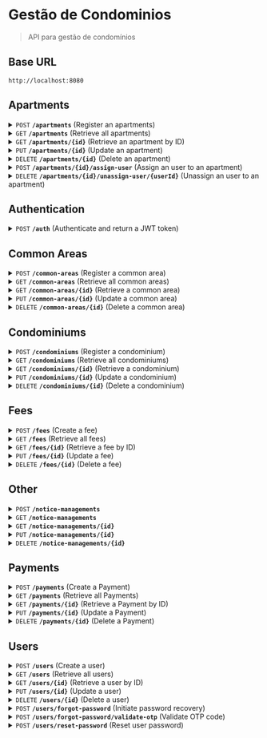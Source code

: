 # Gestão de Condominios

> API para gestão de condomínios

## Base URL

```
http://localhost:8080
```

## Apartments

<details>
  <summary>
    <code>POST</code> <code><b>/apartments</b></code> (Register an apartments)
  </summary>

**Description:** This endpoint registers an apartment.

##### Response Status Code

| HTTP Code | Description |
| --------- | ----------- |
| `201` | Created |

</details>

<details>
  <summary>
    <code>GET</code> <code><b>/apartments</b></code> (Retrieve all apartments)
  </summary>

**Description:** This endpoint returns a list of all apartments.

##### Response Status Code

| HTTP Code | Description |
| --------- | ----------- |
| `200` | OK |

</details>

<details>
  <summary>
    <code>GET</code> <code><b>/apartments/{id}</b></code> (Retrieve an apartment by ID)
  </summary>

**Description:** This endpoint returns an apartment by ID.

##### Parameters

| Name | In | Type | Description |
| ---- | -- | ---- | ----------- |
| `id` | path | string |  |

##### Response Status Code

| HTTP Code | Description |
| --------- | ----------- |
| `200` | OK |
| `404` | Not Found |

</details>

<details>
  <summary>
    <code>PUT</code> <code><b>/apartments/{id}</b></code> (Update an apartment)
  </summary>

**Description:** This endpoint updates an existing apartment.

##### Parameters

| Name | In | Type | Description |
| ---- | -- | ---- | ----------- |
| `id` | path | string |  |

##### Response Status Code

| HTTP Code | Description |
| --------- | ----------- |
| `200` | OK |
| `404` | Not Found |

</details>

<details>
  <summary>
    <code>DELETE</code> <code><b>/apartments/{id}</b></code> (Delete an apartment)
  </summary>

**Description:** This endpoint deletes an apartment by ID.

##### Parameters

| Name | In | Type | Description |
| ---- | -- | ---- | ----------- |
| `id` | path | string |  |

##### Response Status Code

| HTTP Code | Description |
| --------- | ----------- |
| `204` | No Content |
| `404` | Not Found |

</details>

<details>
  <summary>
    <code>POST</code> <code><b>/apartments/{id}/assign-user</b></code> (Assign an user to an apartment)
  </summary>

**Description:** This endpoint assigns a user to an apartment.

##### Parameters

| Name | In | Type | Description |
| ---- | -- | ---- | ----------- |
| `id` | path | string |  |

##### Response Status Code

| HTTP Code | Description |
| --------- | ----------- |
| `200` | OK |

</details>

<details>
  <summary>
    <code>DELETE</code> <code><b>/apartments/{id}/unassign-user/{userId}</b></code> (Unassign an user to an apartment)
  </summary>

**Description:** This endpoint unassigns a user to an apartment.

##### Parameters

| Name | In | Type | Description |
| ---- | -- | ---- | ----------- |
| `id` | path | string |  |
| `userId` | path | string |  |

##### Response Status Code

| HTTP Code | Description |
| --------- | ----------- |
| `200` | OK |

</details>

## Authentication

<details>
  <summary>
    <code>POST</code> <code><b>/auth</b></code> (Authenticate and return a JWT token)
  </summary>

**Description:** This endpoint authenticates a user and returns a token.

##### Request Body

**Content-Type:** `application/json`

#### Payload

```json
{
  "email": "user@example.com",
  "password": "password123"
}
```

##### Response Status Code

| HTTP Code | Description |
| --------- | ----------- |
| `200` | OK |
| `401` | Unauthorized |

</details>

## Common Areas

<details>
  <summary>
    <code>POST</code> <code><b>/common-areas</b></code> (Register a common area)
  </summary>

**Description:** This endpoint registers a common area.

##### Response Status Code

| HTTP Code | Description |
| --------- | ----------- |
| `201` | Created |

</details>

<details>
  <summary>
    <code>GET</code> <code><b>/common-areas</b></code> (Retrieve all common areas)
  </summary>

**Description:** This endpoint returns a list of all common areas.

##### Response Status Code

| HTTP Code | Description |
| --------- | ----------- |
| `200` | OK |

</details>

<details>
  <summary>
    <code>GET</code> <code><b>/common-areas/{id}</b></code> (Retrieve a common area)
  </summary>

**Description:** This endpoint returns a common area.

##### Parameters

| Name | In | Type | Description |
| ---- | -- | ---- | ----------- |
| `id` | path | string |  |

##### Response Status Code

| HTTP Code | Description |
| --------- | ----------- |
| `200` | OK |

</details>

<details>
  <summary>
    <code>PUT</code> <code><b>/common-areas/{id}</b></code> (Update a common area)
  </summary>

**Description:** This endpoint updates a common area.

##### Parameters

| Name | In | Type | Description |
| ---- | -- | ---- | ----------- |
| `id` | path | string |  |

##### Response Status Code

| HTTP Code | Description |
| --------- | ----------- |
| `200` | OK |

</details>

<details>
  <summary>
    <code>DELETE</code> <code><b>/common-areas/{id}</b></code> (Delete a common area)
  </summary>

**Description:** This endpoint deletes a common area.

##### Parameters

| Name | In | Type | Description |
| ---- | -- | ---- | ----------- |
| `id` | path | string |  |

##### Response Status Code

| HTTP Code | Description |
| --------- | ----------- |
| `204` | No Content |

</details>

## Condominiums

<details>
  <summary>
    <code>POST</code> <code><b>/condominiums</b></code> (Register a condominium)
  </summary>

**Description:** This endpoint registers a condominium.

##### Response Status Code

| HTTP Code | Description |
| --------- | ----------- |
| `201` | Created |

</details>

<details>
  <summary>
    <code>GET</code> <code><b>/condominiums</b></code> (Retrieve all condominiums)
  </summary>

**Description:** This endpoint returns a list of all condominiums.

##### Response Status Code

| HTTP Code | Description |
| --------- | ----------- |
| `200` | OK |

</details>

<details>
  <summary>
    <code>GET</code> <code><b>/condominiums/{id}</b></code> (Retrieve a condominium)
  </summary>

**Description:** This endpoint returns a condominium.

##### Parameters

| Name | In | Type | Description |
| ---- | -- | ---- | ----------- |
| `id` | path | string |  |

##### Response Status Code

| HTTP Code | Description |
| --------- | ----------- |
| `200` | OK |

</details>

<details>
  <summary>
    <code>PUT</code> <code><b>/condominiums/{id}</b></code> (Update a condominium)
  </summary>

**Description:** This endpoint updates a condominium.

##### Parameters

| Name | In | Type | Description |
| ---- | -- | ---- | ----------- |
| `id` | path | string |  |

##### Response Status Code

| HTTP Code | Description |
| --------- | ----------- |
| `200` | OK |

</details>

<details>
  <summary>
    <code>DELETE</code> <code><b>/condominiums/{id}</b></code> (Delete a condominium)
  </summary>

**Description:** This endpoint deletes a condominium.

##### Parameters

| Name | In | Type | Description |
| ---- | -- | ---- | ----------- |
| `id` | path | string |  |

##### Response Status Code

| HTTP Code | Description |
| --------- | ----------- |
| `204` | No Content |

</details>

## Fees

<details>
  <summary>
    <code>POST</code> <code><b>/fees</b></code> (Create a fee)
  </summary>

**Description:** This endpoint creates a new fee.

##### Request Body

**Content-Type:** `application/json`

#### Payload

```json
{
  "type": "RENT|CONDOMINIUM|OTHER",
  "name": "Fee Name",
  "due": "2020-01-01T00:00:00.000Z",
  "isRecurrent": true,
  "condominiumId": "1234567890abcdef"
}
```

##### Response Status Code

| HTTP Code | Description |
| --------- | ----------- |
| `201` | Created |

</details>

<details>
  <summary>
    <code>GET</code> <code><b>/fees</b></code> (Retrieve all fees)
  </summary>

**Description:** This endpoint returns a list of all fees.

##### Response Status Code

| HTTP Code | Description |
| --------- | ----------- |
| `200` | OK |

</details>

<details>
  <summary>
    <code>GET</code> <code><b>/fees/{id}</b></code> (Retrieve a fee by ID)
  </summary>

**Description:** This endpoint returns a fee by its ID.

##### Parameters

| Name | In | Type | Description |
| ---- | -- | ---- | ----------- |
| `id` | path | string |  |

##### Response Status Code

| HTTP Code | Description |
| --------- | ----------- |
| `200` | OK |

</details>

<details>
  <summary>
    <code>PUT</code> <code><b>/fees/{id}</b></code> (Update a fee)
  </summary>

**Description:** This endpoint updates an existing fee.

##### Parameters

| Name | In | Type | Description |
| ---- | -- | ---- | ----------- |
| `id` | path | string |  |

##### Request Body

**Content-Type:** `application/json`

#### Payload

```json
{
  "type": "RENT|CONDOMINIUM|OTHER",
  "name": "Fee Name",
  "due": "2020-01-01T00:00:00.000Z",
  "isRecurrent": true,
  "condominiumId": "1234567890abcdef"
}
```

##### Response Status Code

| HTTP Code | Description |
| --------- | ----------- |
| `200` | OK |

</details>

<details>
  <summary>
    <code>DELETE</code> <code><b>/fees/{id}</b></code> (Delete a fee)
  </summary>

**Description:** This endpoint deletes a fee by their ID.

##### Parameters

| Name | In | Type | Description |
| ---- | -- | ---- | ----------- |
| `id` | path | string |  |

##### Response Status Code

| HTTP Code | Description |
| --------- | ----------- |
| `204` | No Content |
| `404` | Not Found |

</details>

## Other

<details>
  <summary>
    <code>POST</code> <code><b>/notice-managements</b></code>
  </summary>

##### Response Status Code

| HTTP Code | Description |
| --------- | ----------- |
| `201` | Created |

</details>

<details>
  <summary>
    <code>GET</code> <code><b>/notice-managements</b></code>
  </summary>

##### Response Status Code

| HTTP Code | Description |
| --------- | ----------- |
| `200` | OK |

</details>

<details>
  <summary>
    <code>GET</code> <code><b>/notice-managements/{id}</b></code>
  </summary>

##### Parameters

| Name | In | Type | Description |
| ---- | -- | ---- | ----------- |
| `id` | path | string |  |

##### Response Status Code

| HTTP Code | Description |
| --------- | ----------- |
| `200` | OK |

</details>

<details>
  <summary>
    <code>PUT</code> <code><b>/notice-managements/{id}</b></code>
  </summary>

##### Parameters

| Name | In | Type | Description |
| ---- | -- | ---- | ----------- |
| `id` | path | string |  |

##### Response Status Code

| HTTP Code | Description |
| --------- | ----------- |
| `200` | OK |

</details>

<details>
  <summary>
    <code>DELETE</code> <code><b>/notice-managements/{id}</b></code>
  </summary>

##### Parameters

| Name | In | Type | Description |
| ---- | -- | ---- | ----------- |
| `id` | path | string |  |

##### Response Status Code

| HTTP Code | Description |
| --------- | ----------- |
| `204` | No Content |

</details>

## Payments

<details>
  <summary>
    <code>POST</code> <code><b>/payments</b></code> (Create a Payment)
  </summary>

**Description:** This endpoint creates a new Payment.

##### Request Body

**Content-Type:** `application/json`

#### Payload

```json
{
  "amount": 20,
  "paymentDate": "2020-01-01T00:00:00.000Z",
  "feeId": "1234567890abcdef",
  "condominiumId": "1234567890abcdef",
  "userId": "1234567890abcdef",
  "apartmentId": "1234567890abcdef"
}
```

##### Response Status Code

| HTTP Code | Description |
| --------- | ----------- |
| `201` | Created |

</details>

<details>
  <summary>
    <code>GET</code> <code><b>/payments</b></code> (Retrieve all Payments)
  </summary>

**Description:** This endpoint returns a list of all Payments.

##### Response Status Code

| HTTP Code | Description |
| --------- | ----------- |
| `200` | OK |

</details>

<details>
  <summary>
    <code>GET</code> <code><b>/payments/{id}</b></code> (Retrieve a Payment by ID)
  </summary>

**Description:** This endpoint returns a Payment by its ID.

##### Parameters

| Name | In | Type | Description |
| ---- | -- | ---- | ----------- |
| `id` | path | string |  |

##### Response Status Code

| HTTP Code | Description |
| --------- | ----------- |
| `200` | OK |

</details>

<details>
  <summary>
    <code>PUT</code> <code><b>/payments/{id}</b></code> (Update a Payment)
  </summary>

**Description:** This endpoint updates an existing Payment.

##### Parameters

| Name | In | Type | Description |
| ---- | -- | ---- | ----------- |
| `id` | path | string |  |

##### Request Body

**Content-Type:** `application/json`

#### Payload

```json
{
  "amount": 20,
  "paymentDate": "2020-01-01T00:00:00.000Z",
  "feeId": "1234567890abcdef",
  "condominiumId": "1234567890abcdef",
  "userId": "1234567890abcdef",
  "apartmentId": "1234567890abcdef"
}
```

##### Response Status Code

| HTTP Code | Description |
| --------- | ----------- |
| `200` | OK |

</details>

<details>
  <summary>
    <code>DELETE</code> <code><b>/payments/{id}</b></code> (Delete a Payment)
  </summary>

**Description:** This endpoint deletes a Payment by their ID.

##### Parameters

| Name | In | Type | Description |
| ---- | -- | ---- | ----------- |
| `id` | path | string |  |

##### Response Status Code

| HTTP Code | Description |
| --------- | ----------- |
| `204` | No Content |
| `404` | Not Found |

</details>

## Users

<details>
  <summary>
    <code>POST</code> <code><b>/users</b></code> (Create a user)
  </summary>

**Description:** This endpoint creates a new user.

##### Request Body

**Content-Type:** `application/json`

#### Payload

```json
{
  "email": "user@example.com",
  "password": "password123",
  "name": "User Name",
  "profile": "ADMIN|MANAGER|RESIDENT",
  "phone": "31999999999",
  "birthDate": "12/12/2012"
}
```

##### Response Status Code

| HTTP Code | Description |
| --------- | ----------- |
| `201` | Created |

</details>

<details>
  <summary>
    <code>GET</code> <code><b>/users</b></code> (Retrieve all users)
  </summary>

**Description:** This endpoint returns a list of all users.

##### Response Status Code

| HTTP Code | Description |
| --------- | ----------- |
| `200` | OK |

</details>

<details>
  <summary>
    <code>GET</code> <code><b>/users/{id}</b></code> (Retrieve a user by ID)
  </summary>

**Description:** This endpoint returns a user by their ID.

##### Parameters

| Name | In | Type | Description |
| ---- | -- | ---- | ----------- |
| `id` | path | string |  |

##### Response Status Code

| HTTP Code | Description |
| --------- | ----------- |
| `200` | OK |
| `404` | Not Found |

</details>

<details>
  <summary>
    <code>PUT</code> <code><b>/users/{id}</b></code> (Update a user)
  </summary>

**Description:** This endpoint updates an existing user.

##### Parameters

| Name | In | Type | Description |
| ---- | -- | ---- | ----------- |
| `id` | path | string |  |

##### Request Body

**Content-Type:** `application/json`

#### Payload

```json
{
  "email": "user@example.com",
  "password": "password123",
  "name": "User Name",
  "profile": "ADMIN|MANAGER|RESIDENT",
  "phone": "31999999999",
  "birthDate": "12/12/2012"
}
```

##### Response Status Code

| HTTP Code | Description |
| --------- | ----------- |
| `200` | OK |
| `404` | Not Found |

</details>

<details>
  <summary>
    <code>DELETE</code> <code><b>/users/{id}</b></code> (Delete a user)
  </summary>

**Description:** This endpoint deletes a user by their ID.

##### Parameters

| Name | In | Type | Description |
| ---- | -- | ---- | ----------- |
| `id` | path | string |  |

##### Response Status Code

| HTTP Code | Description |
| --------- | ----------- |
| `204` | No Content |
| `404` | Not Found |

</details>

<details>
  <summary>
    <code>POST</code> <code><b>/users/forgot-password</b></code> (Initiate password recovery)
  </summary>

**Description:** This endpoint sends an email to the user who forgot their password containing an OTP code.

##### Response Status Code

| HTTP Code | Description |
| --------- | ----------- |
| `200` | OK |

</details>

<details>
  <summary>
    <code>POST</code> <code><b>/users/forgot-password/validate-otp</b></code> (Validate OTP code)
  </summary>

**Description:** This endpoint validates the OTP code that was sent to the user by email.

##### Response Status Code

| HTTP Code | Description |
| --------- | ----------- |
| `200` | OK |
| `400` | Bad Request |

</details>

<details>
  <summary>
    <code>POST</code> <code><b>/users/reset-password</b></code> (Reset user password)
  </summary>

**Description:** This endpoint resets the user\'s password in the database.

##### Response Status Code

| HTTP Code | Description |
| --------- | ----------- |
| `204` | No Content |
| `400` | Bad Request |

</details>

